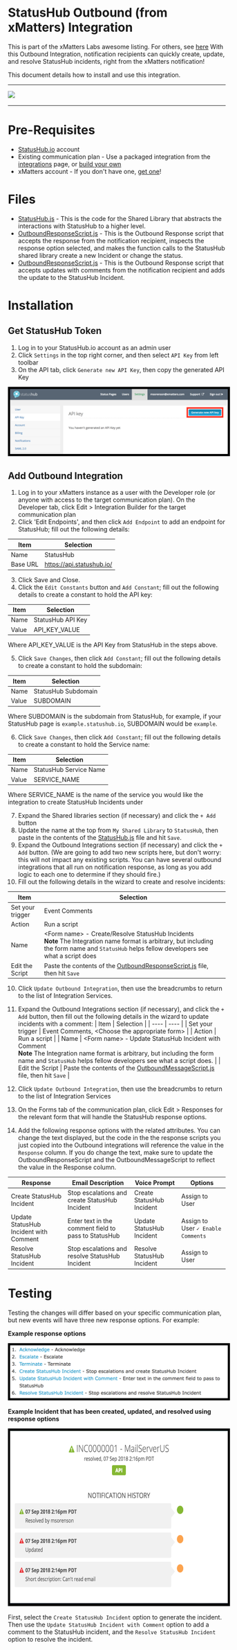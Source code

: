 # StatusHub Outbound (from xMatters) Integration
This is part of the xMatters Labs awesome listing. For others, see [here](https://github.com/xmatters/xMatters-Labs)
With this Outbound Integration, notification recipients can quickly create, update, and resolve StatusHub incidents, right from the xMatters notification! 

This document details how to install and use this integration. 

---------

<kbd>
<img src="https://github.com/xmatters/xMatters-Labs/raw/master/media/disclaimer.png">
</kbd>

---------

# Pre-Requisites
* [StatusHub.io](https://www.StatusHub.io/) account
* Existing communication plan - Use a packaged integration from the [integrations](https://www.xmatters.com/integrations) page, or [build your own](https://support.xmatters.com/hc/en-us/articles/202396229) 
* xMatters account - If you don't have one, [get one](https://www.xmatters.com)! 

# Files
* [StatusHub.js](StatusHub.js) - This is the code for the Shared Library that abstracts the interactions with StatusHub to a higher level. 
* [OutboundResponseScript.js](OutboundResponseScript.js) - This is the Outbound Response script that accepts the response from the notification recipient, inspects the response option selected, and makes the function calls to the StatusHub shared library create a new Incident or change the status. 
* [OutboundResponseScript.js](OutboundMessageScript.js) - This is the Outbound Response script that accepts updates with comments from the notification recipient and adds the update to the StatusHub Incident.

# Installation
## Get StatusHub Token
1. Log in to your StatusHub.io account as an admin user
2. Click `Settings` in the top right corner, and then select `API Key` from left toolbar
3. On the API tab, click `Generate new API Key`, then copy the generated API Key
<img src="media/API key.png" alt="API key" style="border:5px solid #000000;">


## Add Outbound Integration
1. Log in to your xMatters instance as a user with the Developer role (or anyone with access to the target communication plan). On the Developer tab, click Edit > Integration Builder for the target communication plan
2. Click 'Edit Endpoints', and then click `Add Endpoint` to add an endpoint for StatusHub; fill out the following details:

| Item | Selection |
| ---- | --------- |
| Name | StatusHub |
| Base URL | https://api.statushub.io/ |

3. Click Save and Close.
4. Click the `Edit Constants` button and `Add Constant`; fill out the following details to create a constant to hold the API key:

| Item | Selection |
| ---- | --------- |
| Name | StatusHub API Key |
| Value | API_KEY_VALUE |
Where API_KEY_VALUE is the API Key from StatusHub in the steps above.

5. Click `Save Changes`, then click `Add Constant`; fill out the following details to create a constant to hold the subdomain:

| Item | Selection |
| ---- | --------- |
| Name | StatusHub Subdomain |
| Value | SUBDOMAIN |
Where SUBDOMAIN is the subdomain from StatusHub, for example, if your StatusHub page is `example.statushub.io`, SUBDOMAIN would be `example`.

6. Click `Save Changes`, then click `Add Constant`; fill out the following details to create a constant to hold the Service name:

| Item | Selection |
| ---- | --------- |
| Name | StatusHub Service Name |
| Value | SERVICE_NAME |
Where SERVICE_NAME is the name of the service you would like the integration to create StatusHub Incidents under

7. Expand the Shared libraries section (if necessary) and click the `+ Add` button
7. Update the name at the top from `My Shared Library` to `StatusHub`, then paste in the contents of the [StatusHub.js](StatusHub.js) file and hit `Save`.
8. Expand the Outbound Integrations section (if necessary) and click the `+ Add` button. (We are going to add two new scripts here, but don't worry: this will not impact any existing scripts. You can have several outbound integrations that all run on notification response, as long as you add logic to each one to determine if they should fire.) 
9. Fill out the following details in the wizard to create and resolve incidents:

| Item | Selection |
| ---- | ---- |
| Set your trigger | Event Comments | \<Choose the appropriate form> |
| Action               | Run a script |
| Name                | \<Form name> - Create/Resolve StatusHub Incidents <br/> **Note** The Integration name format is arbitrary, but including the form name and `StatusHub` helps fellow developers see what a script does |
| Edit the Script | Paste the contents of the [OutboundResponseScript.js](OutboundResponseScript.js) file, then hit `Save` |

10. Click `Update Outbound Integration`, then use the breadcrumbs to return to the list of Integration Services. 
11. Expand the Outbound Integrations section (if necessary), and click the  `+ Add` button, then fill out the following details in the wizard to update incidents with a comment:
| Item | Selection |
| ---- | ---- |
| Set your trigger      | Event Comments, \<Choose the appropriate form> |
| Action                     | Run a script |
| Name                      | \<Form name> - Update StatusHub Incident with Comment <br/> **Note** The Integration name format is arbitrary, but including the form name and `StatusHub` helps fellow developers see what a script does.  |
| Edit the Script        |  Paste the contents of the [OutboundMessageScript.js](OutboundMessageScript.js) file, then hit `Save` |

12. Click `Update Outbound Integration`, then use the breadcrumbs to return to the list of Integration Services
13. On the Forms tab of the communication plan, click Edit > Responses for the relevant form that will handle the StatusHub response options. 
14. Add the following response options with the related attributes. You can change the text displayed, but the code in the the response scripts you just copied into the Outbound integrations will reference the value in the `Response` column. If you do change the text, make sure to update the OutboundResponseScript and the OutboundMessageScript to reflect the value in the Response column. 

| Response | Email Description | Voice Prompt | Options  |
| -------- | ----------------- | ------------ | -------- |
| Create StatusHub Incident               | Stop escalations and create StatusHub Incident               | Create StatusHub Incident  | Assign to User |
| Update StatusHub Incident with Comment  | Enter text in the comment field to pass to StatusHub  | Update StatusHub Incident | Assign to User  `✓ Enable Comments` |
| Resolve StatusHub Incident              | Stop escalations and resolve StatusHub Incident | Resolve StatusHub Incident | Assign to User |


# Testing

Testing the changes will differ based on your specific communication plan, but new events will have three new response options. For example:

**Example response options**

<img src="media/Response Options.png" alt="Response Options" style="border:5px solid #000000;">

**Example Incident that has been created, updated, and resolved using response options**

<img src="media/Example Incident.png" alt="Example Incident" height="400" style="border:5px solid #000000;">


First, select the `Create StatusHub Incident` option to generate the incident. Then use the `Update StatusHub Incident with Comment` option to add a comment to the StatusHub incident, and the `Resolve StatusHub Incident` option to resolve the incident.
